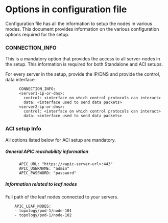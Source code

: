 # Options in configuration file
Configuration file has all the information to setup the nodes in various modes. 
This document provides information on the various configuration options required for the setup.

### CONNECTION_INFO
This is a mandatory option that provides the access to all server-nodes in the setup. This information is required for both Standalone and ACI setups.

For every server in the setup, provide the IP/DNS and provide the control, data interface

          CONNECTION_INFO:
          <server1-ip-or-dns>:
            control: <interface on which control protocols can interact>
            data: <interface used to send data packets>
          <server2-ip-or-dns>:
            control: <interface on which control protocols can interact>
            data: <interface used to send data packets>
            

### ACI setup Info
All options listed below for ACI setup are mandatory.
##### General APIC reachability information

          APIC_URL: "https://<apic-server-url>:443"
          APIC_USERNAME: "admin"
          APIC_PASSWORD: "password"

##### Information related to leaf nodes
Full path of the leaf nodes connected to your servers.

        APIC_LEAF_NODES:
        - topology/pod-1/node-101
        - topology/pod-1/node-102
